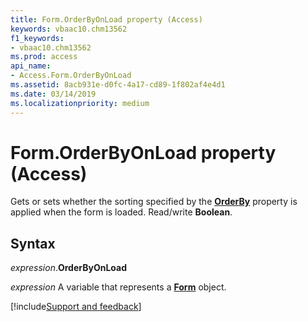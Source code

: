 ```yaml
---
title: Form.OrderByOnLoad property (Access)
keywords: vbaac10.chm13562
f1_keywords:
- vbaac10.chm13562
ms.prod: access
api_name:
- Access.Form.OrderByOnLoad
ms.assetid: 8acb931e-d0fc-4a17-cd89-1f802af4e4d1
ms.date: 03/14/2019
ms.localizationpriority: medium
---
```



# Form.OrderByOnLoad property (Access)

Gets or sets whether the sorting specified by the **[OrderBy](Access.Form.OrderBy.md)** property is applied when the form is loaded. Read/write **Boolean**.


## Syntax

_expression_.**OrderByOnLoad**

_expression_ A variable that represents a **[Form](Access.Form.md)** object.



[!include[Support and feedback](~/includes/feedback-boilerplate.md)]